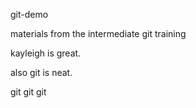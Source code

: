 git-demo

materials from the intermediate git training

kayleigh is great.

also git is neat.

git git git